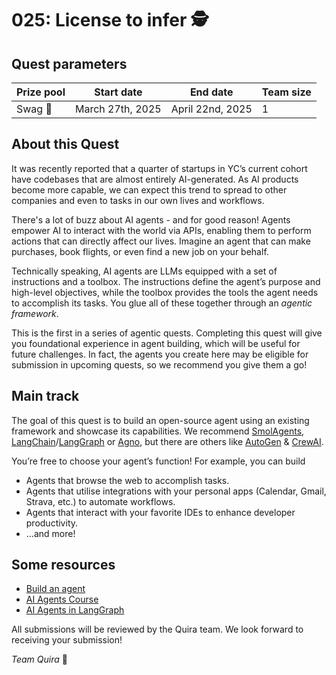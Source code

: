 # 025: License to infer 🕵️

## Quest parameters

| Prize pool | Start date | End date | Team size |
|  --- | --- | --- | --- |
| Swag 🧢 | March 27th, 2025  |  April 22nd, 2025 | 1 |

## About this Quest

It was recently reported that a quarter of startups in YC’s current cohort have codebases that are almost entirely AI-generated. As AI products become more capable, we can expect this trend to spread to other companies and even to tasks in our own lives and workflows.

There's a lot of buzz about AI agents - and for good reason! Agents empower AI to interact with the world via APIs, enabling them to perform actions that can directly affect our lives. Imagine an agent that can make purchases, book flights, or even find a new job on your behalf.

Technically speaking, AI agents are LLMs equipped with a set of instructions and a toolbox. The instructions define the agent’s purpose and high-level objectives, while the toolbox provides the tools the agent needs to accomplish its tasks. You glue all of these together through an _agentic framework_.

This is the first in a series of agentic quests. Completing this quest will give you foundational experience in agent building, which will be useful for future challenges. In fact, the agents you create here may be eligible for submission in upcoming quests, so we recommend you give them a go!

## Main track

The goal of this quest is to build an open-source agent using an existing framework and showcase its capabilities. We recommend [SmolAgents](https://github.com/huggingface/smolagents), [LangChain](https://github.com/langchain-ai/langchain)/[LangGraph](https://github.com/langchain-ai/langgraph) or [Agno](https://github.com/agno-agi/agno), but there are others like [AutoGen](https://github.com/microsoft/autogen) & [CrewAI](https://github.com/crewAIInc/crewAI).

You’re free to choose your agent’s function! For example, you can build

- Agents that browse the web to accomplish tasks.
- Agents that utilise integrations with your personal apps (Calendar, Gmail, Strava, etc.) to automate workflows.
- Agents that interact with your favorite IDEs to enhance developer productivity.
- ...and more!

## Some resources

- [Build an agent](https://python.langchain.com/docs/tutorials/agents/)
- [AI Agents Course](https://huggingface.co/learn/agents-course/en/unit0/introduction)
- [AI Agents in LangGraph](https://www.deeplearning.ai/short-courses/ai-agents-in-langgraph/)

All submissions will be reviewed by the Quira team. We look forward to receiving your submission!

_Team Quira_ 🙇
